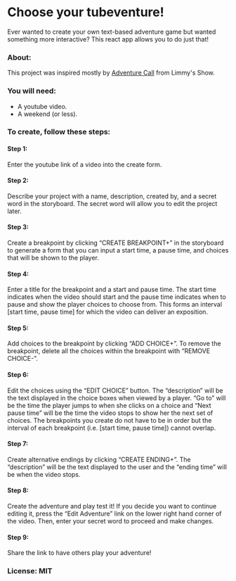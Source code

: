 # Choose your tubeventure!

Ever wanted to create your own text-based adventure game
but wanted something more interactive? This react app
allows you to do just that!

### About:

This project was inspired mostly by [Adventure Call](https://www.youtube.com/watch?v=xfKhDiUNOG0) from Limmy's Show.

### You will need:

* A youtube video.
* A weekend (or less).

### To create, follow these steps:

#### Step 1:
Enter the youtube link of a video into the create form.

#### Step 2:
Describe your project with a name, description, created by, and a secret word in the storyboard. The secret word will allow you to edit the project later.

#### Step 3:
Create a breakpoint by clicking “CREATE BREAKPOINT+” in the storyboard to generate a form that you can input a start time, a pause time, and choices that will be shown to the player.

#### Step 4:
Enter a title for the breakpoint and a start and pause time. The start time indicates when the video should start and the pause time indicates when to pause and show the player choices to choose from. This forms an interval [start time, pause time] for which the video can deliver an exposition.

#### Step 5:
Add choices to the breakpoint by clicking “ADD CHOICE+”. To remove the breakpoint, delete all the choices within the breakpoint with “REMOVE CHOICE-”.

#### Step 6:
Edit the choices using the “EDIT CHOICE” button. The “description” will be the text displayed in the choice boxes when viewed by a player. “Go to” will be the time the player jumps to when she clicks on a choice and “Next pause time” will be the time the video stops to show her the next set of choices. The breakpoints you create do not have to be in order but the interval of each breakpoint (i.e. [start time, pause time]) cannot overlap.

#### Step 7:
Create alternative endings by clicking “CREATE ENDING+”. The “description” will be the text displayed to the user and the “ending time” will be when the video stops.

#### Step 8:
Create the adventure and play test it! If you decide you want to continue editing it, press the “Edit Adventure” link on the lower right hand corner of the video. Then, enter your secret word to proceed and make changes.

#### Step 9:
Share the link to have others play your adventure!

### License: MIT
